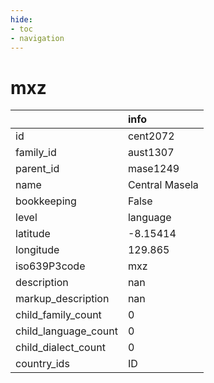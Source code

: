 ```yaml
---
hide:
- toc
- navigation
---
```

# mxz
|                      | info           |
|:---------------------|:---------------|
| id                   | cent2072       |
| family_id            | aust1307       |
| parent_id            | mase1249       |
| name                 | Central Masela |
| bookkeeping          | False          |
| level                | language       |
| latitude             | -8.15414       |
| longitude            | 129.865        |
| iso639P3code         | mxz            |
| description          | nan            |
| markup_description   | nan            |
| child_family_count   | 0              |
| child_language_count | 0              |
| child_dialect_count  | 0              |
| country_ids          | ID             |